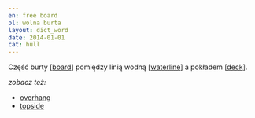 ```yaml
---
en: free board
pl: wolna burta
layout: dict_word
date: 2014-01-01
cat: hull
---
```


Część burty [[board](/dict/b/board/)] pomiędzy linią wodną [[waterline](/dict/w/waterline/)] 
a pokładem [[deck](/dict/d/deck/)].

*zobacz też:*

* [overhang](/dict/o/overhang/)
* [topside](/dict/t/topside/)